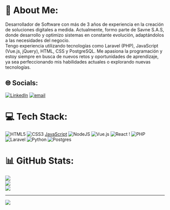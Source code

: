 # 💫 About Me:
Desarrollador de Software con más de 3 años de experiencia en la creación de soluciones digitales a medida. Actualmente, formo parte de Savne S.A.S, donde desarrollo y optimizo sistemas en constante evolución, adaptándolos a las necesidades del negocio.<br>Tengo experiencia utilizando tecnologías como Laravel (PHP), JavaScript (Vue.js, jQuery), HTML, CSS y PostgreSQL. Me apasiona la programación y estoy siempre en busca de nuevos retos y oportunidades de aprendizaje, ya sea perfeccionando mis habilidades actuales o explorando nuevas tecnologías.


## 🌐 Socials:
[![LinkedIn](https://img.shields.io/badge/LinkedIn-%230077B5.svg?logo=linkedin&logoColor=white)](https://linkedin.com/in/yuber-miranda) [![email](https://img.shields.io/badge/Email-D14836?logo=gmail&logoColor=white)](mailto:mirandayuber7@gmail.com) 

# 💻 Tech Stack:
![HTML5](https://img.shields.io/badge/html5-%23E34F26.svg?style=for-the-badge&logo=html5&logoColor=white) ![CSS3](https://img.shields.io/badge/css3-%231572B6.svg?style=for-the-badge&logo=css3&logoColor=white) [JavaScript](https://img.shields.io/badge/javascript-%23323330.svg?style=for-the-badge&logo=javascript&logoColor=%23F7DF1E) ![NodeJS](https://img.shields.io/badge/node.js-6DA55F?style=for-the-badge&logo=node.js&logoColor=white) ![Vue.js](https://img.shields.io/badge/vue.js-%2335495e.svg?style=for-the-badge&logo=vuedotjs&logoColor=%234FC08D) ![React](https://img.shields.io/badge/react-%2320232a.svg?style=for-the-badge&logo=react&logoColor=%2361DAFB) ! ![PHP](https://img.shields.io/badge/php-%23777BB4.svg?style=for-the-badge&logo=php&logoColor=white) ![Laravel](https://img.shields.io/badge/laravel-%23FF2D20.svg?style=for-the-badge&logo=laravel&logoColor=white) ![Python](https://img.shields.io/badge/python-3670A0?style=for-the-badge&logo=python&logoColor=ffdd54) ![Postgres](https://img.shields.io/badge/postgres-%23316192.svg?style=for-the-badge&logo=postgresql&logoColor=white) 
# 📊 GitHub Stats:
![](https://github-readme-stats.vercel.app/api?username=MirandaYuber&theme=midnight-purple&hide_border=true&include_all_commits=false&count_private=true)<br/>
![](https://nirzak-streak-stats.vercel.app/?user=MirandaYuber&theme=midnight-purple&hide_border=true)<br/>
![](https://github-readme-stats.vercel.app/api/top-langs/?username=MirandaYuber&theme=midnight-purple&hide_border=true&include_all_commits=false&count_private=true&layout=compact)

---
[![](https://visitcount.itsvg.in/api?id=MirandaYuber&icon=5&color=12)](https://visitcount.itsvg.in)

<!-- Proudly created with GPRM ( https://gprm.itsvg.in ) -->
